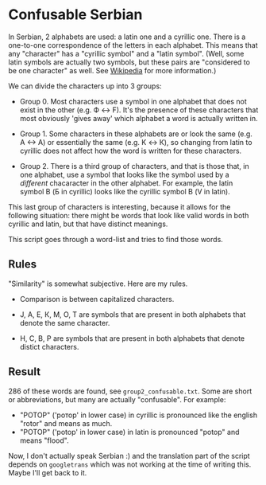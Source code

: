 # Confusable Serbian

In Serbian, 2 alphabets are used: a latin one and a cyrillic one. There is a one-to-one correspondence of the letters  in each alphabet. This means that any "character" has a "cyrillic symbol" and a "latin symbol". (Well, some latin symbols are actually two symbols, but these pairs are "considered to be one character" as well. See [Wikipedia](https://en.wikipedia.org/wiki/Serbian_Cyrillic_alphabet) for more information.) 

We can divide the characters up into 3 groups:

* Group 0. Most characters use a symbol in one alphabet that does not exist in the other (e.g. Ф <-> F). It's the presence of these characters that most obviously 'gives away' which alphabet a word is actually written in.

* Group 1. Some characters in these alphabets are or look the same (e.g. A <-> A) or essentially the same (e.g. K <-> К), so changing from latin to cyrillic does not affect how the word is written for these characters. 

* Group 2. There is a third group of characters, and that is those that, in one alphabet, use a symbol that looks like the symbol used by a *different* chacaracter in the other alphabet. For example, the latin symbol B (Б in cyrillic) looks like the cyrillic symbol В (V in latin).

This last group of characters is interesting, because it allows for the following situation: there might be words that look like valid words in both cyrillic and latin, but that have distinct meanings.

This script goes through a word-list and tries to find those words.

## Rules

"Similarity" is somewhat subjective. Here are my rules.

* Comparison is between capitalized characters.

* Ј, А, Е, К, М, О, Т are symbols that are present in both alphabets that denote the same character.

* Н, С, В, Р are symbols that are present in both alphabets that denote distict characters. 

## Result

286 of these words are found, see `group2_confusable.txt`. Some are short or abbreviations, but many are actually "confusable". For example:

* "РОТОР" ('ротор' in lower case) in cyrillic is pronounced like the english "rotor" and means as much. 
* "POTOP" ('potop' in lower case) in latin is pronounced "potop" and means "flood".

Now, I don't actually speak Serbian :) and the translation part of the script depends on `googletrans` which was not working at the time of writing this. Maybe I'll get back to it. 
